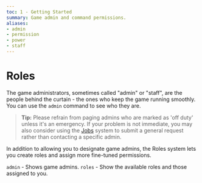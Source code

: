 ```yaml
---
toc: 1 - Getting Started
summary: Game admin and command permissions.
aliases:
- admin
- permission
- power
- staff
---
```

# Roles

The game administrators, sometimes called "admin" or "staff", are the people behind the curtain - the ones who keep the game running smoothly.  You can use the `admin` command to see who they are. 

> **Tip:** Please refrain from paging admins who are marked as 'off duty' unless it's an emergency.  If your problem is not immediate, you may also consider using the [Jobs](/help/jobs) system to submit a general request rather than contacting a specific admin.

In addition to allowing you to designate game admins, the Roles system lets you create roles and assign more fine-tuned permissions.

`admin` - Shows game admins.
`roles` - Show the available roles and those assigned to you.
